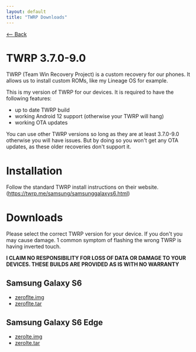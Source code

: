 ```yaml
---
layout: default
title: "TWRP Downloads"
---
```

[ <-- Back](/)

# TWRP 3.7.0-9.0
TWRP (Team Win Recovery Project) is a custom recovery for our phones. It allows us to install custom ROMs, like my Lineage OS for example. 

This is my version of TWRP for our devices. It is required to have the following features:
- up to date TWRP build
- working Android 12 support (otherwise your TWRP will hang)
- working OTA updates

You can use other TWRP versions so long as they are at least 3.7.0-9.0 otherwise you will have issues. But by doing so you won't get any OTA updates, as these older recoveries don't support it.

# Installation
Follow the standard TWRP install instructions on their website. (https://twrp.me/samsung/samsunggalaxys6.html)

# Downloads
Please select the correct TWRP version for your device. If you don't you may cause damage. 1 common symptom of flashing the wrong TWRP is having inverted touch. 

**I CLAIM NO RESPONSIBILITY FOR LOSS OF DATA OR DAMAGE TO YOUR DEVICES. THESE BUILDS ARE PROVIDED AS IS WITH NO WARRANTY**

## Samsung Galaxy S6
- [zeroflte.img](https://github.com/fakemanoan/TWRP-Releases/releases/download/TWRP_3.7.0-9.0_19012024/TWRP_3.7.0-9.0_zeroflte_19012024.img)
- [zeroflte.tar](https://github.com/fakemanoan/TWRP-Releases/releases/download/TWRP_3.7.0-9.0_19012024/TWRP_3.7.0-9.0_zeroflte_19012024.tar)

## Samsung Galaxy S6 Edge
- [zerolte.img](https://github.com/fakemanoan/TWRP-Releases/releases/download/TWRP_3.7.0-9.0_19012024/TWRP_3.7.0-9.0_zerolte_19012024.img)
- [zerolte.tar](https://github.com/fakemanoan/TWRP-Releases/releases/download/TWRP_3.7.0-9.0_19012024/TWRP_3.7.0-9.0_zerolte_19012024.tar)
